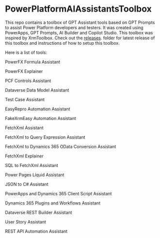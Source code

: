 # PowerPlatformAIAssistantsToolbox
This repo contains a toolbox of  GPT Assistant tools based on GPT Prompts to assist Power Platform developers and testers.
It was created using PowerApps, GPT Prompts, AI Builder and Copilot Studio. This toolbox was inspired by XrmToolbox.
Check out the [releases](https://github.com/srirambalajigit/PowerPlatformAIAssistantsToolbox/releases). folder for latest release of this toolbox and instructions of how to setup this toolbox.

Here is a list of tools:

PowerFX Formula Assistant

PowerFX Explainer

PCF Controls Assistant

Dataverse Data Model Assistant

Test Case Assistant

EasyRepro Automation Assistant

FakeXrmEasy  Automation Assistant

FetchXml Assistant

FetchXml to Query Expression Assistant

FetchXml to Dynamics 365 OData Conversion Assistant

FetchXml Explainer

SQL to FetchXml Assistant

Power Pages Liquid Assistant

JSON to C# Assistant

PowerApps and Dynamics 365 Client Script Assistant

Dynamics 365 Plugins and Workflows Assistant

Dataverse REST Builder Assistant

User Story Assistant

REST API Automation Assistant

